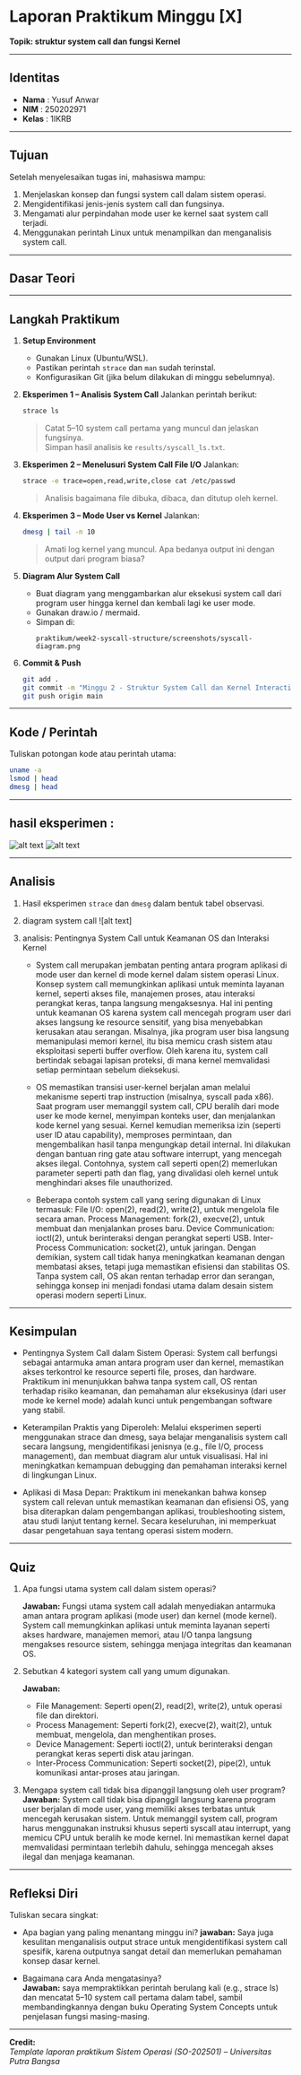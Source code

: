 
# Laporan Praktikum Minggu [X]
**Topik: struktur system call dan fungsi Kernel**

---

## Identitas
- **Nama**  : Yusuf Anwar  
- **NIM**   : 250202971 
- **Kelas** : 1IKRB

---

## Tujuan
Setelah menyelesaikan tugas ini, mahasiswa mampu:
1. Menjelaskan konsep dan fungsi system call dalam sistem operasi.
2. Mengidentifikasi jenis-jenis system call dan fungsinya.
3. Mengamati alur perpindahan mode user ke kernel saat system call terjadi.
4. Menggunakan perintah Linux untuk menampilkan dan menganalisis system call.
---

## Dasar Teori

---

## Langkah Praktikum
1. **Setup Environment**
   - Gunakan Linux (Ubuntu/WSL).
   - Pastikan perintah `strace` dan `man` sudah terinstal.
   - Konfigurasikan Git (jika belum dilakukan di minggu sebelumnya).

2. **Eksperimen 1 – Analisis System Call**
   Jalankan perintah berikut:
   ```bash
   strace ls
   ```
   > Catat 5–10 system call pertama yang muncul dan jelaskan fungsinya.  
   Simpan hasil analisis ke `results/syscall_ls.txt`.

3. **Eksperimen 2 – Menelusuri System Call File I/O**
   Jalankan:
   ```bash
   strace -e trace=open,read,write,close cat /etc/passwd
   ```
   > Analisis bagaimana file dibuka, dibaca, dan ditutup oleh kernel.

4. **Eksperimen 3 – Mode User vs Kernel**
   Jalankan:
   ```bash
   dmesg | tail -n 10
   ```
   > Amati log kernel yang muncul. Apa bedanya output ini dengan output dari program biasa?

5. **Diagram Alur System Call**
   - Buat diagram yang menggambarkan alur eksekusi system call dari program user hingga kernel dan kembali lagi ke user mode.
   - Gunakan draw.io / mermaid.
   - Simpan di:
     ```
     praktikum/week2-syscall-structure/screenshots/syscall-diagram.png
     ```

6. **Commit & Push**
   ```bash
   git add .
   git commit -m "Minggu 2 - Struktur System Call dan Kernel Interaction"
   git push origin main
   ```
   
---

## Kode / Perintah
Tuliskan potongan kode atau perintah utama:
```bash
uname -a
lsmod | head
dmesg | head
```

---

##  hasil eksperimen :
![alt text](screenshots/strace.png)
![alt text](screenshots/dmesg.png)


---

## Analisis
1. Hasil eksperimen ```strace``` dan ```dmesg``` dalam bentuk tabel observasi.
2. diagram system call
![alt text]

3. analisis: Pentingnya System Call untuk Keamanan OS dan Interaksi Kernel
   - System call merupakan jembatan penting antara program aplikasi di mode user dan kernel di mode kernel dalam sistem operasi Linux. Konsep system call memungkinkan aplikasi untuk meminta layanan kernel, seperti akses file, manajemen proses, atau interaksi perangkat keras, tanpa langsung mengaksesnya. Hal ini penting untuk keamanan OS karena system call mencegah program user dari akses langsung ke resource sensitif, yang bisa menyebabkan kerusakan atau serangan. Misalnya, jika program user bisa langsung memanipulasi memori kernel, itu bisa memicu crash sistem atau eksploitasi seperti buffer overflow. Oleh karena itu, system call bertindak sebagai lapisan proteksi, di mana kernel memvalidasi setiap permintaan sebelum dieksekusi.

   - OS memastikan transisi user-kernel berjalan aman melalui mekanisme seperti trap instruction (misalnya, syscall pada x86). Saat program user memanggil system call, CPU beralih dari mode user ke mode kernel, menyimpan konteks user, dan menjalankan kode kernel yang sesuai. Kernel kemudian memeriksa izin (seperti user ID atau capability), memproses permintaan, dan mengembalikan hasil tanpa mengungkap detail internal. Ini dilakukan dengan bantuan ring gate atau software interrupt, yang mencegah akses ilegal. Contohnya, system call seperti open(2) memerlukan parameter seperti path dan flag, yang divalidasi oleh kernel untuk menghindari akses file unauthorized.

   - Beberapa contoh system call yang sering digunakan di Linux termasuk:
     File I/O: open(2), read(2), write(2), untuk mengelola file secara aman.
     Process Management: fork(2), execve(2), untuk membuat dan menjalankan proses baru.
     Device Communication: ioctl(2), untuk berinteraksi dengan perangkat seperti USB.
     Inter-Process Communication: socket(2), untuk jaringan.
     Dengan demikian, system call tidak hanya meningkatkan keamanan dengan membatasi akses, tetapi juga memastikan efisiensi dan stabilitas OS. Tanpa system call, OS akan rentan terhadap error dan serangan, sehingga konsep ini menjadi fondasi utama dalam desain sistem operasi modern seperti Linux.

---

## Kesimpulan
- Pentingnya System Call dalam Sistem Operasi: System call berfungsi sebagai antarmuka aman antara program user dan kernel, memastikan akses terkontrol ke resource seperti file, proses, dan hardware. Praktikum ini menunjukkan bahwa tanpa system call, OS rentan terhadap risiko keamanan, dan pemahaman alur eksekusinya (dari user mode ke kernel mode) adalah kunci untuk pengembangan software yang stabil.

- Keterampilan Praktis yang Diperoleh: Melalui eksperimen seperti menggunakan strace dan dmesg, saya belajar menganalisis system call secara langsung, mengidentifikasi jenisnya (e.g., file I/O, process management), dan membuat diagram alur untuk visualisasi. Hal ini meningkatkan kemampuan debugging dan pemahaman interaksi kernel di lingkungan Linux.

- Aplikasi di Masa Depan: Praktikum ini menekankan bahwa konsep system call relevan untuk memastikan keamanan dan efisiensi OS, yang bisa diterapkan dalam pengembangan aplikasi, troubleshooting sistem, atau studi lanjut tentang kernel. Secara keseluruhan, ini memperkuat dasar pengetahuan saya tentang operasi sistem modern.
  
---

## Quiz
1. Apa fungsi utama system call dalam sistem operasi? 

   **Jawaban:**  Fungsi utama system call adalah menyediakan antarmuka aman antara program aplikasi (mode user) dan kernel (mode kernel). System call memungkinkan aplikasi untuk meminta layanan seperti akses hardware, manajemen memori, atau I/O tanpa langsung mengakses resource sistem, sehingga menjaga integritas dan keamanan OS.
2. Sebutkan 4 kategori system call yang umum digunakan. 

   **Jawaban:**  
   - File Management: Seperti open(2), read(2), write(2), untuk operasi file dan direktori.
   - Process Management: Seperti fork(2), execve(2), wait(2), untuk membuat, mengelola, dan menghentikan proses.
   - Device Management: Seperti ioctl(2), untuk berinteraksi dengan perangkat keras seperti disk atau jaringan.
   - Inter-Process Communication: Seperti socket(2), pipe(2), untuk komunikasi antar-proses atau jaringan.
3. Mengapa system call tidak bisa dipanggil langsung oleh user program? 
   **Jawaban:**  System call tidak bisa dipanggil langsung karena program user berjalan di mode user, yang memiliki akses terbatas untuk mencegah kerusakan sistem. Untuk memanggil system call, program harus menggunakan instruksi khusus seperti syscall atau interrupt, yang memicu CPU untuk beralih ke mode kernel. Ini memastikan kernel dapat memvalidasi permintaan terlebih dahulu, sehingga mencegah akses ilegal dan menjaga keamanan.



---

## Refleksi Diri
Tuliskan secara singkat:
- Apa bagian yang paling menantang minggu ini?
**jawaban:** Saya juga kesulitan menganalisis output strace untuk mengidentifikasi system call spesifik, karena outputnya sangat detail dan memerlukan pemahaman konsep dasar kernel.
  
- Bagaimana cara Anda mengatasinya?  
**Jawaban:** saya mempraktikkan perintah berulang kali (e.g., strace ls) dan mencatat 5–10 system call pertama dalam tabel, sambil membandingkannya dengan buku Operating System Concepts untuk penjelasan fungsi masing-masing.
---

**Credit:**  
_Template laporan praktikum Sistem Operasi (SO-202501) – Universitas Putra Bangsa_

